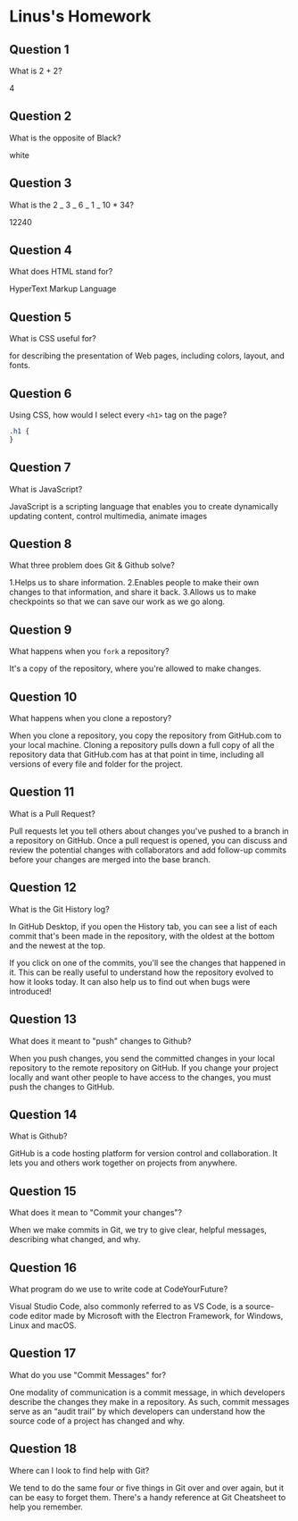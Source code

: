 # Linus's Homework

## Question 1

What is 2 + 2?

4

## Question 2

What is the opposite of Black?

white

## Question 3

What is the 2 _ 3 _ 6 _ 1 _ 10 \* 34?

12240

## Question 4

What does HTML stand for?

HyperText Markup Language

## Question 5

What is CSS useful for?

for describing the presentation of Web pages, including colors, layout, and fonts.

## Question 6

Using CSS, how would I select every `<h1>` tag on the page?

```css
.h1 {
}
```

## Question 7

What is JavaScript?

JavaScript is a scripting language that enables you to create dynamically updating content, control multimedia, animate images

## Question 8

What three problem does Git & Github solve?

1.Helps us to share information.
2.Enables people to make their own changes to that information, and share it back.
3.Allows us to make checkpoints so that we can save our work as we go along.

## Question 9

What happens when you `fork` a repository?

It's a copy of the repository, where you're allowed to make changes.

## Question 10

What happens when you clone a repostory?

When you clone a repository, you copy the repository from GitHub.com to your local machine. Cloning a repository pulls down a full copy of all the repository data that GitHub.com has at that point in time, including all versions of every file and folder for the project.

## Question 11

What is a Pull Request?

Pull requests let you tell others about changes you've pushed to a branch in a repository on GitHub. Once a pull request is opened, you can discuss and review the potential changes with collaborators and add follow-up commits before your changes are merged into the base branch.

## Question 12

What is the Git History log?

In GitHub Desktop, if you open the History tab, you can see a list of each commit that's been made in the repository, with the oldest at the bottom and the newest at the top.

If you click on one of the commits, you'll see the changes that happened in it. This can be really useful to understand how the repository evolved to how it looks today. It can also help us to find out when bugs were introduced!

## Question 13

What does it meant to "push" changes to Github?

When you push changes, you send the committed changes in your local repository to the remote repository on GitHub. If you change your project locally and want other people to have access to the changes, you must push the changes to GitHub.

## Question 14

What is Github?

GitHub is a code hosting platform for version control and collaboration. It lets you and others work together on projects from anywhere.

## Question 15

What does it mean to "Commit your changes"?

When we make commits in Git, we try to give clear, helpful messages, describing what changed, and why.

## Question 16

What program do we use to write code at CodeYourFuture?

Visual Studio Code, also commonly referred to as VS Code, is a source-code editor made by Microsoft with the Electron Framework, for Windows, Linux and macOS.

## Question 17

What do you use "Commit Messages" for?

One modality of communication is a commit message, in which developers describe the changes they make in a repository. As such, commit messages serve as an “audit trail” by which developers can understand how the source code of a project has changed and why.

## Question 18

Where can I look to find help with Git?

We tend to do the same four or five things in Git over and over again, but it can be easy to forget them. There's a handy reference at Git Cheatsheet to help you remember.
